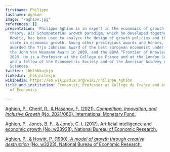 ```yaml
---
firstname: Philippe
lastname: Aghion
image: "/aghion.jpg"
references: []
presentation: 'Philippe Aghion is an expert in the economics of growth and in contract
  theory. His Schumpeterian Growth paradigm, which he developed together with Peter
  Howitt, has been used to analyze the design of growth policies and the role of the
  state in economic growth. Among other prestigious awards and honors, he has been
  awarded the Yrjo Jahnsson Award of the best European economist under 45 in 2001,
  the John Von Neumann Award in 2009, and the BBVA “Frontier of Knowledge Award” in
  2020. He is a Professor at the College de France and at the London School of Economics,
  and a fellow of the Econometric Society and of the American Academy of Arts and
  Sciences.  '
twitter: jhblhbkujkjn
linkedin: jhbkjhilnkjn
wikipedia: https://en.wikipedia.org/wiki/Philippe_Aghion
title_and_institution: Economist; Professor at College de France and at London School
  of Economics

---
```

[Aghion, P., Cherif, R., & Hasanov, F. (2021). _Competition, Innovation, and Inclusive Growth_ (No. 2021/080). International Monetary Fund. ](https://www.sipotra.it/wp-content/uploads/2021/03/Competition-Innovation-and-Inclusive-Growth.pdf "Aghion, P., Cherif, R., & Hasanov, F. (2021). Competition, Innovation, and Inclusive Growth (No. 2021/080). International Monetary Fund.")

[Aghion, P., Jones, B. F., & Jones, C. I. (2017). Artificial intelligence and economic growth (No. w23928). National Bureau of Economic Research. ](https://www.nber.org/system/files/working_papers/w23928/w23928.pdf "Aghion, P., Jones, B. F., & Jones, C. I. (2017). Artificial intelligence and economic growth (No. w23928). National Bureau of Economic Research. ")

[Aghion, P., & Howitt, P. (1990). _A model of growth through creative destruction_ (No. w3223). National Bureau of Economic Research.](https://www.nber.org/system/files/working_papers/w3223/w3223.pdf "Aghion, P., & Howitt, P. (1990). A model of growth through creative destruction (No. w3223). National Bureau of Economic Research.") 